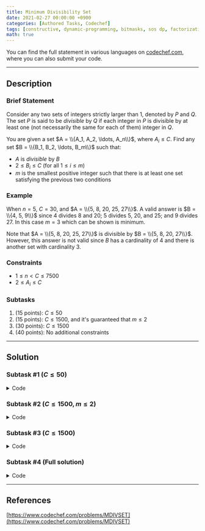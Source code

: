```yaml
---
title: Minimum Divisibility Set
date: 2021-02-27 00:00:00 +0900
categories: [Authored Tasks, Codechef]
tags: [constructive, dynamic-programming, bitmasks, sos dp, factorization, codechef, ltime93, '2021', solution]
math: true
---
```


You can find the full statement in various languages on [codechef.com](https://www.codechef.com/problems/MDIVSET), where you can also submit your code.

---

## Description

### Brief Statement

Consider any two sets of integers strictly larger than $1$, denoted by $P$ and $Q$. The set $P$ is said to be *divisible* by $Q$ if each integer in $P$ is divisible by at least one (not necessarily the same for each of them) integer in $Q$.

You are given a set $A = \\{A_1, A_2, \ldots, A_n\\}$, where $A_i \le C$. Find any set $B = \\{B_1, B_2, \ldots, B_m\\}$ such that:
* $A$ is *divisible* by $B$
* $2 \le B_i \le C$ (for all $1 \le i \le m$)
* $m$ is the smallest positive integer such that there is at least one set satisfying the previous two conditions

### Example

When $n = 5$, $C = 30$, and $A = \\{5, 8, 20, 25, 27\\}$. A valid answer is $B = \\{4, 5, 9\\}$ since $4$ divides $8$ and $20$; $5$ divides $5$, $20$, and $25$; and $9$ divides $27$. In this case $m = 3$ which can be shown is minimum.

Note that $A = \\{5, 8, 20, 25, 27\\}$ is divisible by $B = \\{5, 8, 20, 27\\}$. However, this answer is not valid since $B$ has a cardinality of $4$ and there is another set with cardinality $3$.

### Constraints

* $1 \le n \lt C \le 7500$
* $2 \le A_i \le C$

### Subtasks

1. (15 points): $C \le 50$
2. (15 points): $C \le 1500$, and it's guaranteed that $m \le 2$
3. (30 points): $C \le 1500$
4. (40 points): No additional constraints

---

## Solution

### Subtask #1 ($C \le 50$)



<details markdown="1"><summary>Code</summary>

```cpp
void solve()
{
    int n ,C;
    scanf("%d%d",&n,&C);

    vector <int> primes;
    for(int i = 2; i <= C; i++){
        bool ok = true;
        for(int j = 2; j < i; j++)
            ok &= (i%j != 0);
        if(ok)
            primes.push_back(i);
    }

    vector <int> a;
    for(int x, i = 0; i < n; i++){
        scanf("%d",&x);
        int mask = 0;
        for(int j = 0; j < primes.size(); j++) if(x%primes[j] == 0)
            mask |= 1<<j;
        a.push_back(mask);
    }

    int ansMask = (1<<primes.size()) - 1;
    for(int mask = 1; mask < 1<<primes.size(); mask++){
        bool ok = true;
        for(int&i : a) if((i & mask) == 0)
            ok = false;
        if(ok && __builtin_popcount(mask) < __builtin_popcount(ansMask))
            ansMask = mask;
    }

    printf("%d\n",__builtin_popcount(ansMask));
    for(int i = 0; i < primes.size(); i++) if(ansMask>>i&1)
        printf("%d ",primes[i]);
    printf("\n");
}
```
</details>

### Subtask #2 ($C \le 1500, m \le 2$)



<details markdown="1"><summary>Code</summary>

```cpp
void solve()
{
    int n ,C ,g = 0;
    scanf("%d%d",&n,&C);
    vector <int> a(n);
    for(int&i : a){
        scanf("%d",&i);
        g = g? __gcd(g ,i) : i;
    }

    if(g != 1){
        printf("1\n%d\n",g);
        return;
    }

    for(int i = 2; i <= C; i++){
        g = 0;
        for(int&j : a) if(j%i != 0)
            g = g? __gcd(g ,j) : j;
        if(g != 1){
            printf("2\n%d %d\n",i,g);
            return;
        }
    }
}
```
</details>

### Subtask #3 ($C \le 1500$)



<details markdown="1"><summary>Code</summary>

```cpp
void solve()
{
    int n ,C;
    scanf("%d%d",&n,&C);

    vector <int> primes ,primeIdx(C + 1 ,-1);
    for(int i = 2; i <= C; i++) if(primeIdx[i] == -1){
        for(int j = i; j <= C; j += i){
            if(primeIdx[j] == -1)
                primeIdx[j] = primes.size();
        }
        primes.push_back(i);
    }
    int m = 1;
    while(primes[m] * primes[m] <= C)
        m++;

    vector <array <int ,2>> a;
    for(int x, i = 0; i < n; i++){
        scanf("%d",&x);

        int mask = 0;
        while(x > 1 && primeIdx[x] < m){
            mask |= (1<<primeIdx[x]);
            x /= primes[primeIdx[x]];
        }
        a.push_back({mask ,x});
    }

    vector <bool> ans(C + 1 ,true);
    for(int mask = 0; mask < 1<<m; mask++){
        vector <bool> cur(C + 1 ,false);
        for(int i = 0; i < m; i++)
            if(mask>>i&1)
                cur[primes[i]] = true;
        for(auto&[numMask, bigPrime] : a)
            if((numMask&mask) == 0)
                cur[bigPrime] = true;

        int curSz = count(cur.begin() ,cur.end() ,true);
        int ansSz = count(ans.begin() ,ans.end() ,true);
        if(!cur[1] && curSz < ansSz)
            ans = cur;
    }

    printf("%d\n",count(ans.begin() ,ans.end() ,true));
    for(int i = 0; i <= C; i++) if(ans[i])
        printf("%d ",i);
    printf("\n");
}
```
</details>

### Subtask #4 (Full solution)



<details markdown="1"><summary>Code</summary>

```cpp
void solve()
{
    int n ,C;
    scanf("%d%d",&n,&C);
    vector <int> a(n);
    for(int&i : a)
        scanf("%d",&i);

    vector <int> primes ,primeIdx(C + 1 ,-1);
    for(int i = 2; i <= C; i++) if(primeIdx[i] == -1){
        for(int j = i; j <= C; j += i){
            if(primeIdx[j] == -1)
                primeIdx[j] = primes.size();
        }
        primes.push_back(i);
    }
    int m = 1;
    while(primes[m] * primes[m+1] <= C)
        m++;

    vector <int> cost(1<<m);
    vector <vector <int>> payForMasks(primes.size());
    for(int x : a){
        int compMask = (1<<m) - 1;
        while(x > 1 && primeIdx[x] < m){
            compMask &= ~(1<<primeIdx[x]);
            x /= primes[primeIdx[x]];
        }

        if(x == 1) //no big prime -> can't take mask
            cost[compMask] = n + 1;
        else
            payForMasks[primeIdx[x]].push_back(compMask);
    }

    vector <vector <int>> batchCost(m + 1);
    for(int i = 0; i <= m; i++)
        batchCost[i].resize(1<<i);

    //window size doesn't have to be `m`, it can be 32 or 64 depending on word size
    for(int l = m; l < primes.size(); l += m){ 
        int r = min((int)primes.size() ,l + m); 
        //process big primes in [l, r)
        int w = 0 ,word = 0;
        while(w < m && primes[l]*primes[w] <= C){
            word |= 1<<w;
            w++;
        }
        vector <int> batch(1<<w);
        for(int i = l; i < r; i++){
            for(int&compMask : payForMasks[i])
                batch[word&compMask] |= 1<<(i-l);
        }
        for(int mask = word; mask; mask--){
            for(int i = 0; i < w; i++) if(mask>>i&1)
                batch[mask^(1<<i)] |= batch[mask];
        }
        for(int mask = 0; mask <= word; mask++){
            batchCost[w][mask] += __builtin_popcount(batch[mask]);
        }
    }

    for(int i = 0; i < m; i++){
        int suffix = (1<<m) - (1<<i);
        for(int mask = 0; mask < 1<<i; mask++){
            cost[mask|suffix] += batchCost[i][mask];
        }
        for(int mask = 0; mask < 1<<m; mask++){
            if(~mask>>i&1)
                cost[mask] += cost[mask|(1<<i)];
        }
    }
    for(int mask = 0; mask < 1<<m; mask++)
        cost[mask] += batchCost[m][mask];

    int winnerSize = n + 1 ,winnerMask = 0;
    for(int mask = 0; mask < 1<<m; mask++){
        int maskCost = cost[mask] + __builtin_popcount(mask);
        if(maskCost < winnerSize){
            winnerSize = maskCost;
            winnerMask = mask;
        }
    }

    vector <int> answer;
    for(int i = 0; i < m; i++){
        if(winnerMask>>i&1)
            answer.push_back(primes[i]);
    }
    for(int i = m; i < primes.size(); i++){
        bool includePrime = false;
        for(int&compMask : payForMasks[i]){
            if((compMask & winnerMask) == winnerMask)
                includePrime = true;
        }
        if(includePrime)
            answer.push_back(primes[i]);
    }

    printf("%d\n",answer.size());
    for(int&i : answer)
        printf("%d ",i);
    printf("\n");
}
```
</details>

---

## References

[https://www.codechef.com/problems/MDIVSET](https://www.codechef.com/problems/MDIVSET)